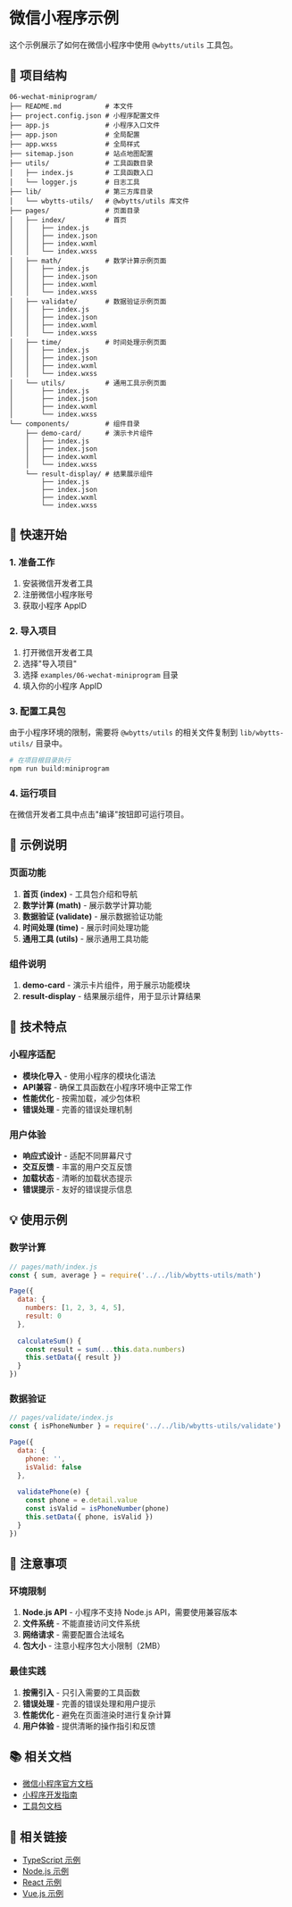 # 微信小程序示例

这个示例展示了如何在微信小程序中使用 `@wbytts/utils` 工具包。

## 📁 项目结构

```
06-wechat-miniprogram/
├── README.md           # 本文件
├── project.config.json # 小程序配置文件
├── app.js              # 小程序入口文件
├── app.json            # 全局配置
├── app.wxss            # 全局样式
├── sitemap.json        # 站点地图配置
├── utils/              # 工具函数目录
│   ├── index.js        # 工具函数入口
│   └── logger.js       # 日志工具
├── lib/                # 第三方库目录
│   └── wbytts-utils/   # @wbytts/utils 库文件
├── pages/              # 页面目录
│   ├── index/          # 首页
│   │   ├── index.js
│   │   ├── index.json
│   │   ├── index.wxml
│   │   └── index.wxss
│   ├── math/           # 数学计算示例页面
│   │   ├── index.js
│   │   ├── index.json
│   │   ├── index.wxml
│   │   └── index.wxss
│   ├── validate/       # 数据验证示例页面
│   │   ├── index.js
│   │   ├── index.json
│   │   ├── index.wxml
│   │   └── index.wxss
│   ├── time/           # 时间处理示例页面
│   │   ├── index.js
│   │   ├── index.json
│   │   ├── index.wxml
│   │   └── index.wxss
│   └── utils/          # 通用工具示例页面
│       ├── index.js
│       ├── index.json
│       ├── index.wxml
│       └── index.wxss
└── components/         # 组件目录
    ├── demo-card/      # 演示卡片组件
    │   ├── index.js
    │   ├── index.json
    │   ├── index.wxml
    │   └── index.wxss
    └── result-display/ # 结果展示组件
        ├── index.js
        ├── index.json
        ├── index.wxml
        └── index.wxss
```

## 🚀 快速开始

### 1. 准备工作

1. 安装微信开发者工具
2. 注册微信小程序账号
3. 获取小程序 AppID

### 2. 导入项目

1. 打开微信开发者工具
2. 选择"导入项目"
3. 选择 `examples/06-wechat-miniprogram` 目录
4. 填入你的小程序 AppID

### 3. 配置工具包

由于小程序环境的限制，需要将 `@wbytts/utils` 的相关文件复制到 `lib/wbytts-utils/` 目录中。

```bash
# 在项目根目录执行
npm run build:miniprogram
```

### 4. 运行项目

在微信开发者工具中点击"编译"按钮即可运行项目。

## 📖 示例说明

### 页面功能

1. **首页 (index)** - 工具包介绍和导航
2. **数学计算 (math)** - 展示数学计算功能
3. **数据验证 (validate)** - 展示数据验证功能
4. **时间处理 (time)** - 展示时间处理功能
5. **通用工具 (utils)** - 展示通用工具功能

### 组件说明

1. **demo-card** - 演示卡片组件，用于展示功能模块
2. **result-display** - 结果展示组件，用于显示计算结果

## 🔧 技术特点

### 小程序适配

- **模块化导入** - 使用小程序的模块化语法
- **API兼容** - 确保工具函数在小程序环境中正常工作
- **性能优化** - 按需加载，减少包体积
- **错误处理** - 完善的错误处理机制

### 用户体验

- **响应式设计** - 适配不同屏幕尺寸
- **交互反馈** - 丰富的用户交互反馈
- **加载状态** - 清晰的加载状态提示
- **错误提示** - 友好的错误提示信息

## 💡 使用示例

### 数学计算
```javascript
// pages/math/index.js
const { sum, average } = require('../../lib/wbytts-utils/math')

Page({
  data: {
    numbers: [1, 2, 3, 4, 5],
    result: 0
  },
  
  calculateSum() {
    const result = sum(...this.data.numbers)
    this.setData({ result })
  }
})
```

### 数据验证
```javascript
// pages/validate/index.js
const { isPhoneNumber } = require('../../lib/wbytts-utils/validate')

Page({
  data: {
    phone: '',
    isValid: false
  },
  
  validatePhone(e) {
    const phone = e.detail.value
    const isValid = isPhoneNumber(phone)
    this.setData({ phone, isValid })
  }
})
```

## 🎯 注意事项

### 环境限制

1. **Node.js API** - 小程序不支持 Node.js API，需要使用兼容版本
2. **文件系统** - 不能直接访问文件系统
3. **网络请求** - 需要配置合法域名
4. **包大小** - 注意小程序包大小限制（2MB）

### 最佳实践

1. **按需引入** - 只引入需要的工具函数
2. **错误处理** - 完善的错误处理和用户提示
3. **性能优化** - 避免在页面渲染时进行复杂计算
4. **用户体验** - 提供清晰的操作指引和反馈

## 📚 相关文档

- [微信小程序官方文档](https://developers.weixin.qq.com/miniprogram/dev/)
- [小程序开发指南](https://developers.weixin.qq.com/miniprogram/dev/framework/)
- [工具包文档](../../README.md)

## 🔗 相关链接

- [TypeScript 示例](../05-typescript-project/)
- [Node.js 示例](../04-nodejs-project/)
- [React 示例](../03-react-project/)
- [Vue.js 示例](../02-vue-project/)

